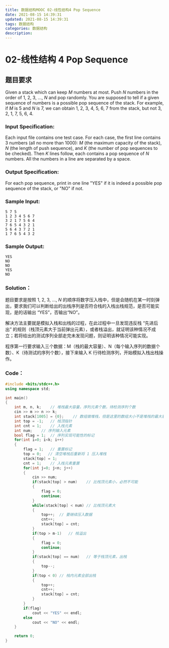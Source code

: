 ```yaml
---
title: 数据结构MOOC 02-线性结构4 Pop Sequence
date: 2021-08-15 14:39:31
updated: 2021-08-15 14:39:31
tags: 数据结构
categories: 数据结构
description:
---
```


# **02-线性结构 4 Pop Sequence**

## 题目要求

Given a stack which can keep *M* numbers at most. Push *N* numbers in the order of 1, 2, 3, ..., *N* and pop randomly. You are supposed to tell if a given sequence of numbers is a possible pop sequence of the stack. For example, if *M* is 5 and *N* is 7, we can obtain 1, 2, 3, 4, 5, 6, 7 from the stack, but not 3, 2, 1, 7, 5, 6, 4.

### Input Specification:

Each input file contains one test case. For each case, the first line contains 3 numbers (all no more than 1000): *M* (the maximum capacity of the stack), *N* (the length of push sequence), and *K* (the number of pop sequences to be checked). Then *K* lines follow, each contains a pop sequence of *N* numbers. All the numbers in a line are separated by a space.

### Output Specification:

For each pop sequence, print in one line "YES" if it is indeed a possible pop sequence of the stack, or "NO" if not.

### Sample Input:

```
5 7 5
1 2 3 4 5 6 7
3 2 1 7 5 6 4
7 6 5 4 3 2 1
5 6 4 3 7 2 1
1 7 6 5 4 3 2
```

### Sample Output:

```
YES
NO
NO
YES
NO
```

### Solution：

题目要求是按照 1, 2, 3, ..., *N* 的顺序将数字压入栈中，但是会随机在某一时刻弹出，要求我们可以判断给出的出栈序列是否符合栈的入栈出栈规范，是否可能实现，是的话输出 “YES”，否输出“NO”。

解决方法主要就是模拟入栈和出栈的过程，在此过程中一旦发现违反栈 “先进后出” 的规则（栈顶元素大于当前弹出元素），或者栈溢出，就证明该种情况不成立；若将给出的测试序列全部走完未发现问题，则证明该种情况可能实现。

程序第一行要求输入三个数据：M（栈的最大容量）、N（每个输入序列的数据个数）、K（待测试的序列个数），接下来输入 K 行待检测序列，开始模拟入栈出栈操作。

### Code：

```cpp
#include <bits/stdc++.h>
using namespace std;

int main()
{
    int m, n, k;    // 堆栈最大容量，序列元素个数，待检测序列个数
    cin >> m >> n >> k;
    int stack[1005] = {0};    // 数组做堆栈，但是这里的数组大小不是堆栈的最大容量
    int top = -1;   // 栈顶指针
    int cnt = 1;    // 入栈元素
    int num;    // 序列输入元素
    bool flag = 1;  // 序列实现可能性的标记
    for(int i=0; i<k; i++)
    {
        flag = 1;   // 重置标记
        top = 0;   // 清空堆栈后重新将 1 压入堆栈
        stack[top] = 1;
        cnt = 1;    // 入栈元素重置
        for(int j=0; j<n; j++)
        {
            cin >> num;
            if(stack[top] > num)    // 比栈顶元素小，必然不可能
            {
                flag = 0;
                continue;
            }
            while(stack[top] < num) // 比栈顶元素大
            {
                top++;  // 要继续压入数据
                cnt++;
                stack[top] = cnt;
            }
            if(top > m-1)   // 栈溢出
            {
                flag = 0;
                continue;
            }
            if(stack[top] == num)   // 等于栈顶元素，出栈
            {
                top--;
            }
            if(top < 0) // 栈内元素全部出栈
            {
                top++;
                cnt++;
                stack[top] = cnt;
            }
        }
        if(flag)
            cout << "YES" << endl;
        else
            cout << "NO" << endl;
    }

    return 0;
}
```